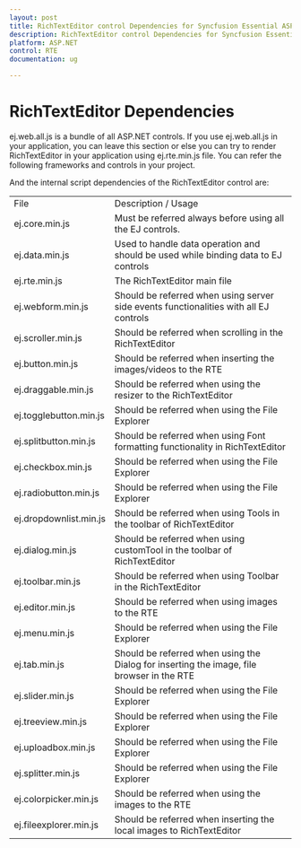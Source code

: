 ```yaml
---
layout: post
title: RichTextEditor control Dependencies for Syncfusion Essential ASP.NET
description: RichTextEditor control Dependencies for Syncfusion Essential ASP.NET.
platform: ASP.NET
control: RTE
documentation: ug

---
```

# RichTextEditor Dependencies 

ej.web.all.js is a bundle of all ASP.NET controls. If you use ej.web.all.js in your application, you can leave this section or else you can try to render RichTextEditor in your application using ej.rte.min.js file. You can refer the following frameworks and controls in your project.

And the internal script dependencies of the RichTextEditor control are:

<table>
<tr>
<td>
File<br/></td><td>
Description / Usage<br/></td></tr>
<tr>
<td>
ej.core.min.js<br/></td><td>
Must be referred always before using all the EJ controls.<br/></td></tr>
<tr>
<td>
ej.data.min.js<br/></td><td>
Used to handle data operation and should be used while binding data to EJ controls<br/></td></tr>
<tr>
<td>
ej.rte.min.js<br/></td><td>
The RichTextEditor main file<br/></td></tr>
<tr>
<tr>
<td>
ej.webform.min.js<br/></td><td>
Should be referred when using server side events functionalities with all EJ controls<br/></td></tr>
<tr>
<td>
ej.scroller.min.js<br/></td><td>
Should be referred when scrolling in the RichTextEditor<br/></td></tr>
<tr>
<td>
ej.button.min.js<br/></td><td>
Should be referred when inserting the images/videos to the RTE<br/></td></tr>
<tr>
<td>
ej.draggable.min.js<br/></td><td>
Should be referred when using the resizer to the RichTextEditor<br/></td></tr>
<tr>
<td>
ej.togglebutton.min.js<br/></td><td>
Should be referred when using the File Explorer<br/></td></tr>
<tr>
<td>
ej.splitbutton.min.js<br/></td><td>
Should be referred when using Font formatting functionality in RichTextEditor<br/></td></tr>
<tr>
<td>
ej.checkbox.min.js<br/></td><td>
Should be referred when using the File Explorer<br/></td></tr>
<tr>
<td>
ej.radiobutton.min.js<br/></td><td>
Should be referred when using the File Explorer<br/></td></tr>
<tr>
<td>
ej.dropdownlist.min.js<br/></td><td>
Should be referred when using Tools in the toolbar of RichTextEditor<br/></td></tr>
<tr>
<td>
ej.dialog.min.js<br/></td><td>
Should be referred when using customTool in the toolbar of RichTextEditor<br/></td></tr>
<tr>
<td>
ej.toolbar.min.js<br/></td><td>
Should be referred when using Toolbar in the RichTextEditor<br/></td></tr>
<tr>
<td>
ej.editor.min.js<br/></td><td>
Should be referred when using images to the RTE<br/></td></tr>
<tr>
<td>
ej.menu.min.js<br/></td><td>
Should be referred when using the File Explorer<br/></td></tr>
<tr>
<td>
ej.tab.min.js<br/></td><td>
Should be referred when using the Dialog for inserting the image, file browser in the RTE<br/></td></tr>
<tr>
<td>
ej.slider.min.js<br/></td><td>
Should be referred when using the File Explorer<br/></td></tr>
<tr>
<td>
ej.treeview.min.js<br/></td><td>
Should be referred when using the File Explorer<br/></td></tr>
<tr>
<td>
ej.uploadbox.min.js<br/></td><td>
Should be referred when using the File Explorer<br/></td></tr>
<tr>
<td>
ej.splitter.min.js<br/></td><td>
Should be referred when using the File Explorer<br/></td></tr>
<tr>
<td>
ej.colorpicker.min.js<br/></td><td>
Should be referred when using the images to the RTE<br/></td></tr>
<tr>
<td>
ej.fileexplorer.min.js<br/></td><td>
Should be referred when inserting the local images to RichTextEditor<br/></td></tr>
</table>


